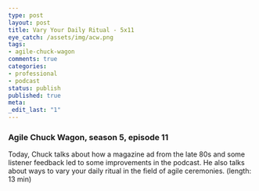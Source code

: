 ```yaml
---
type: post
layout: post
title: Vary Your Daily Ritual - 5x11
eye_catch: /assets/img/acw.png
tags:
- agile-chuck-wagon
comments: true
categories:
- professional
- podcast
status: publish
published: true
meta:
_edit_last: "1"
---
```


### Agile Chuck Wagon, season 5, episode 11

Today, Chuck talks about how a magazine ad from the late 80s and some listener feedback led to some improvements in the podcast. He also talks about ways to vary your daily ritual in the field of agile ceremonies. (length: 13 min)
